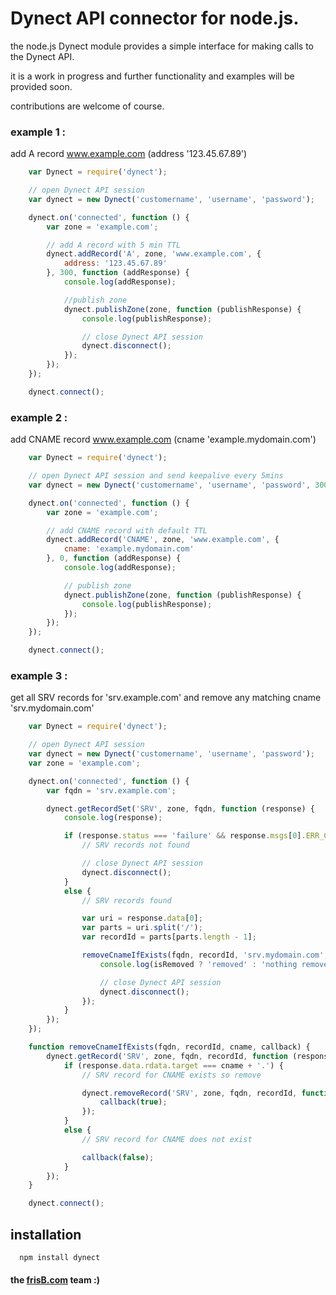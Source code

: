 Dynect API connector for node.js.
===

the node.js Dynect module provides a simple interface for making calls to the Dynect API.

it is a work in progress and further functionality and examples will be provided soon.

contributions are welcome of course.

### example 1 :
 
add A record www.example.com (address '123.45.67.89')

``` js
	var Dynect = require('dynect');

	// open Dynect API session
	var dynect = new Dynect('customername', 'username', 'password');

	dynect.on('connected', function () {
		var zone = 'example.com';

		// add A record with 5 min TTL
		dynect.addRecord('A', zone, 'www.example.com', {
			address: '123.45.67.89'
		}, 300, function (addResponse) {
			console.log(addResponse);

			//publish zone
			dynect.publishZone(zone, function (publishResponse) {
				console.log(publishResponse);

				// close Dynect API session
				dynect.disconnect();
			});
		});
	});

	dynect.connect();
```

### example 2 : 

add CNAME record www.example.com (cname 'example.mydomain.com')

``` js
	var Dynect = require('dynect');

	// open Dynect API session and send keepalive every 5mins
	var dynect = new Dynect('customername', 'username', 'password', 300000);

	dynect.on('connected', function () {
		var zone = 'example.com';

		// add CNAME record with default TTL
		dynect.addRecord('CNAME', zone, 'www.example.com', {
			cname: 'example.mydomain.com'
		}, 0, function (addResponse) {
			console.log(addResponse);

			// publish zone
			dynect.publishZone(zone, function (publishResponse) {
				console.log(publishResponse);
			});
		});
	});

	dynect.connect();
```

### example 3 : 

get all SRV records for 'srv.example.com' and remove any matching cname 'srv.mydomain.com'

``` js
	var Dynect = require('dynect');

	// open Dynect API session
	var dynect = new Dynect('customername', 'username', 'password');
	var zone = 'example.com';

	dynect.on('connected', function () {
		var fqdn = 'srv.example.com';

		dynect.getRecordSet('SRV', zone, fqdn, function (response) {
			console.log(response);

			if (response.status === 'failure' && response.msgs[0].ERR_CD === 'NOT_FOUND') {
				// SRV records not found

				// close Dynect API session
				dynect.disconnect();
			}
			else {
				// SRV records found

				var uri = response.data[0];
				var parts = uri.split('/');
				var recordId = parts[parts.length - 1];

				removeCnameIfExists(fqdn, recordId, 'srv.mydomain.com', function (isRemoved) {
					console.log(isRemoved ? 'removed' : 'nothing removed')

					// close Dynect API session
					dynect.disconnect();
				});
			}
		});
	});

	function removeCnameIfExists(fqdn, recordId, cname, callback) {
		dynect.getRecord('SRV', zone, fqdn, recordId, function (response) {
			if (response.data.rdata.target === cname + '.') {
				// SRV record for CNAME exists so remove

				dynect.removeRecord('SRV', zone, fqdn, recordId, function () {
					callback(true);
				});
			}
			else {
				// SRV record for CNAME does not exist

				callback(false);
			}
		});
	}

	dynect.connect();
```

## installation

```
  npm install dynect
```


#### the [frisB.com](http://www.frisb.com) team :)